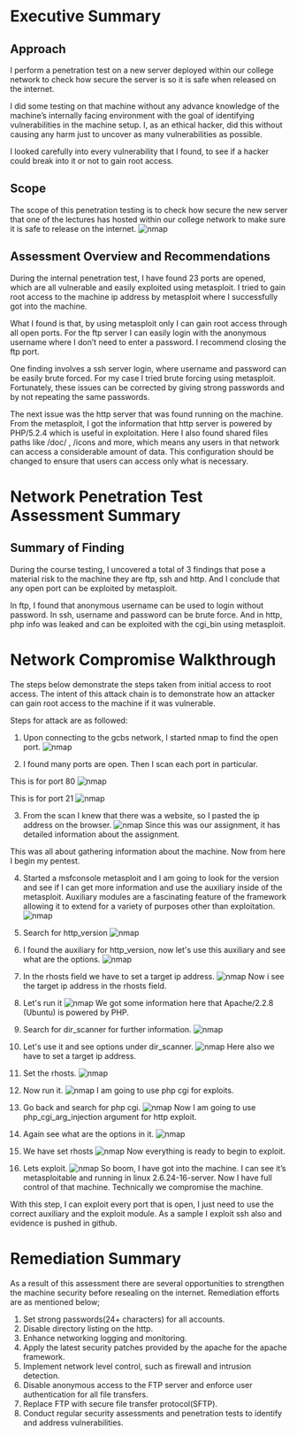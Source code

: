 # Executive Summary

## Approach
I perform a penetration test on a new server deployed within our college network to check how secure the server is so it is safe when released on the internet.

I did some testing on that machine without any advance knowledge of the machine’s internally facing environment with the goal of identifying vulnerabilities in the machine setup. I, as an ethical hacker, did this without causing any harm just to uncover as many vulnerabilities as possible.

I looked carefully into every vulnerability that I found, to see if a hacker could break into it or not to gain root access.

## Scope
The scope of this penetration testing is to check how secure the new server that one of the lectures has hosted within our college network to make sure it is safe to release on the internet. 
![nmap](/caps/cap1/Machine_ip%20(10.3.21.140)/evidences/scans/web/host.png)


## Assessment Overview and Recommendations
During the internal penetration test, I have found 23 ports are opened, which are all vulnerable and easily exploited using metasploit. I tried to gain root access to the machine ip address by metasploit where I successfully got into the machine.

What I found is that, by using metasploit only  I can gain root access through all open ports. For the ftp server I can easily  login with the anonymous username where I don’t need to enter a password. I recommend closing the ftp port.

One finding involves a ssh server login, where username and password can be easily brute forced. For my case I tried brute forcing using metasploit. Fortunately, these issues can be corrected by giving strong passwords and by not repeating the same passwords. 

The next issue was the http server that was found running on the machine. From the metasploit, I got the information that http server is powered by PHP/5.2.4 which is useful in exploitation. Here I also found shared files paths like /doc/ , /icons and more, which means any users in that network can access a considerable amount of data. This configuration should be changed to ensure that users can access only what is necessary.   

# Network Penetration Test Assessment Summary
## Summary of Finding
During the course testing, I uncovered a total of 3 findings that pose a material risk to the machine they are ftp, ssh and http. And I conclude that any open port can be exploited by metasploit.

In ftp, I found that anonymous username can be used to login without password. In ssh, username and password can be brute force. And in http, php info was leaked and can be exploited with the cgi_bin using metasploit.

# Network Compromise Walkthrough
The steps below demonstrate the steps taken from initial access to root access. The intent of this attack chain is to demonstrate how an attacker can gain root access to the machine if it was vulnerable.

Steps for attack are as followed: 
1. Upon connecting to the gcbs network, I started nmap to find the open port.
![nmap](/caps/cap1/Machine_ip%20(10.3.21.140)/evidences/scans/service-enumeration/nmap-all-port-scan.png)

2. I found many ports are open. Then I scan each port in particular.

This is for port 80
![nmap](/caps/cap1/Machine_ip%20(10.3.21.140)/evidences/scans/service-enumeration/nmap-scan-p80.png)

This is for port 21
![nmap](/caps/cap1/Machine_ip%20(10.3.21.140)/evidences/scans/service-enumeration/nmap-scan-p21.png)

3. From the scan I knew that there was a website, so I pasted the ip address on the browser.
![nmap](/caps/cap1/Machine_ip%20(10.3.21.140)/evidences/scans/vulnerability-scan/swscap1.1.png)
Since this was our assignment, it has detailed information about the assignment.

This was all about gathering information about the machine. Now from here I begin my pentest.

4. Started a msfconsole metasploit and I am going to look for the version and see if I can get more information and use the auxiliary inside of the metasploit. Auxiliary modules are a fascinating feature of the framework allowing it to extend for a variety of purposes other than exploitation. 
![nmap](/caps/cap1/Machine_ip%20(10.3.21.140)/evidences/exploitation/exploit_httpServer_using_metasploit/step1.png)

5. Search for http_version
![nmap](/caps/cap1/Machine_ip%20(10.3.21.140)/evidences/exploitation/exploit_httpServer_using_metasploit/step2.png)

6. I found the auxiliary for http_version, now let's use this auxiliary and see what are the options.
![nmap](/caps/cap1/Machine_ip%20(10.3.21.140)/evidences/exploitation/exploit_httpServer_using_metasploit/step3.png)

7. In the rhosts field we have to set a target ip address.
![nmap](/caps/cap1/Machine_ip%20(10.3.21.140)/evidences/exploitation/exploit_httpServer_using_metasploit/step4.png)
Now i see the target ip address in the rhosts field.

8. Let's run it
![nmap](/caps/cap1/Machine_ip%20(10.3.21.140)/evidences/exploitation/exploit_httpServer_using_metasploit/step5.png)
We got some information here that Apache/2.2.8 (Ubuntu) is powered by PHP.

9. Search for dir_scanner for further information.
![nmap](/caps/cap1/Machine_ip%20(10.3.21.140)/evidences/exploitation/exploit_httpServer_using_metasploit/step6.png)

10. Let's use it and see options under dir_scanner.
![nmap](/caps/cap1/Machine_ip%20(10.3.21.140)/evidences/exploitation/exploit_httpServer_using_metasploit/step7.png)
Here also we have to set a target ip address.

11. Set the rhosts.
![nmap](/caps/cap1/Machine_ip%20(10.3.21.140)/evidences/exploitation/exploit_httpServer_using_metasploit/step8.png)

12. Now run it.
![nmap](/caps/cap1/Machine_ip%20(10.3.21.140)/evidences/exploitation/exploit_httpServer_using_metasploit/step9.png)
I am going to use php cgi for exploits.

13. Go back and search for php cgi.
![nmap](/caps/cap1/Machine_ip%20(10.3.21.140)/evidences/exploitation/exploit_httpServer_using_metasploit/step10.png)
Now I am going to use php_cgi_arg_injection argument for http exploit.

14. Again see what are the options in it.
![nmap](/caps/cap1/Machine_ip%20(10.3.21.140)/evidences/exploitation/exploit_httpServer_using_metasploit/step11.png)

15. We have set rhosts
![nmap](/caps/cap1/Machine_ip%20(10.3.21.140)/evidences/exploitation/exploit_httpServer_using_metasploit/step12.png)
Now everything is ready to begin to exploit.

16. Lets exploit.
![nmap](/caps/cap1/Machine_ip%20(10.3.21.140)/evidences/exploitation/exploit_httpServer_using_metasploit/step13.png)
So boom, I have got into the machine. I can see it’s metasploitable and running in linux 2.6.24-16-server. Now I have full control of that machine. Technically we compromise the machine.

With this step, I can exploit every port that is open, I just need to use the correct auxiliary and the exploit module. As a sample I exploit ssh also and evidence is pushed in github.

# Remediation Summary
As a result of this assessment there are several opportunities to strengthen the machine security before resealing on the internet. Remediation efforts are as mentioned below;

1. Set strong passwords(24+ characters) for all accounts.
2. Disable directory listing on the http.
3. Enhance networking logging and monitoring.
4. Apply the latest security patches provided by the apache for the apache framework.
5. Implement network level control, such as firewall and intrusion detection.
6. Disable anonymous access to the FTP server and enforce user authentication for all file transfers.
7. Replace FTP with secure file transfer protocol(SFTP).
8. Conduct regular security assessments and penetration tests to identify and address vulnerabilities. 

 